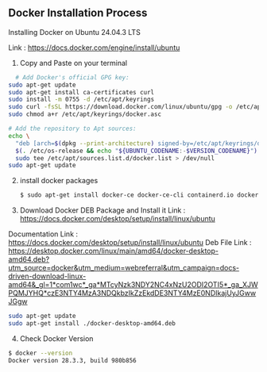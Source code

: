 ## Docker Installation Process

Installing Docker on Ubuntu 24.04.3 LTS

Link : https://docs.docker.com/engine/install/ubuntu

1. Copy and Paste on your terminal

```bash
  # Add Docker's official GPG key:
sudo apt-get update
sudo apt-get install ca-certificates curl
sudo install -m 0755 -d /etc/apt/keyrings
sudo curl -fsSL https://download.docker.com/linux/ubuntu/gpg -o /etc/apt/keyrings/docker.asc
sudo chmod a+r /etc/apt/keyrings/docker.asc

# Add the repository to Apt sources:
echo \
  "deb [arch=$(dpkg --print-architecture) signed-by=/etc/apt/keyrings/docker.asc] https://download.docker.com/linux/ubuntu \
  $(. /etc/os-release && echo "${UBUNTU_CODENAME:-$VERSION_CODENAME}") stable" | \
  sudo tee /etc/apt/sources.list.d/docker.list > /dev/null
sudo apt-get update
```
2. install docker packages
   ```bash
   $ sudo apt-get install docker-ce docker-ce-cli containerd.io docker-buildx-plugin docker-compose-plugin 
   ```

3. Download Docker DEB Package and Install it
Link : https://docs.docker.com/desktop/setup/install/linux/ubuntu

Documentation Link : https://docs.docker.com/desktop/setup/install/linux/ubuntu 
Deb File Link : https://desktop.docker.com/linux/main/amd64/docker-desktop-amd64.deb?utm_source=docker&utm_medium=webreferral&utm_campaign=docs-driven-download-linux-amd64&_gl=1*com1wc*_ga*MTcyNzk3NDY2NC4xNzU2ODI2OTI5*_ga_XJWPQMJYHQ*czE3NTY4MzA3NDQkbzIkZzEkdDE3NTY4MzE0NDIkajUyJGwwJGgw

```bash
sudo apt-get update
sudo apt-get install ./docker-desktop-amd64.deb
```
4. Check Docker Version

```bash
$ docker --version
Docker version 28.3.3, build 980b856
```

